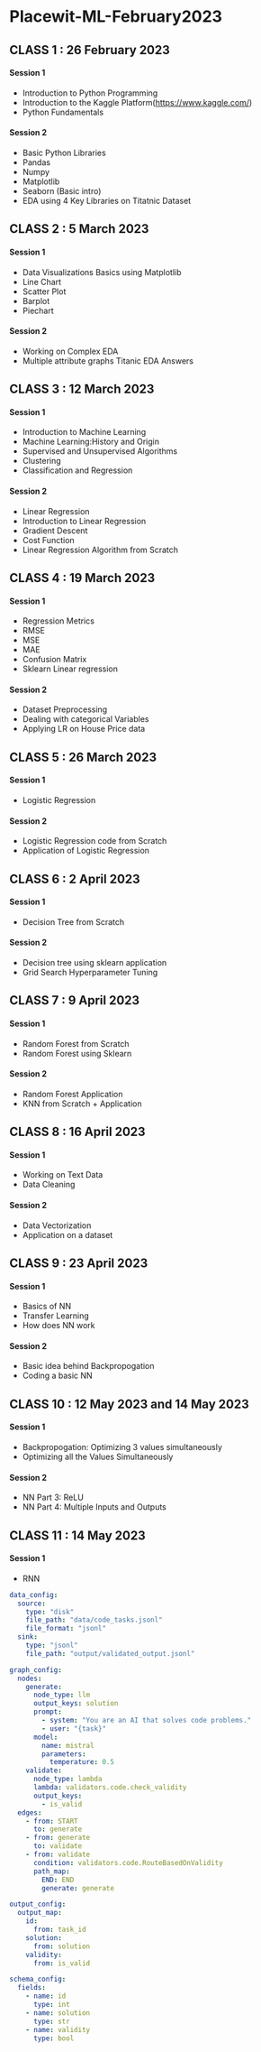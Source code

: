 # Placewit-ML-February2023

## CLASS 1 : 26 February 2023

#### Session 1
- Introduction to Python Programming
- Introduction to the Kaggle Platform(https://www.kaggle.com/)
- Python Fundamentals

#### Session 2
- Basic Python Libraries
- Pandas
- Numpy
- Matplotlib
- Seaborn (Basic intro)
- EDA using 4 Key Libraries on Titatnic Dataset


## CLASS 2 : 5 March 2023

#### Session 1
- Data Visualizations Basics using Matplotlib
- Line Chart
- Scatter Plot
- Barplot
- Piechart

#### Session 2
- Working on Complex EDA	
- Multiple attribute graphs
	Titanic EDA Answers

## CLASS 3 : 12 March 2023

#### Session 1
- Introduction to Machine Learning	
- Machine Learning:History and Origin
- Supervised and Unsupervised Algorithms
- Clustering
- Classification and Regression

#### Session 2
- Linear Regression	
- Introduction to Linear Regression
- Gradient Descent
- Cost Function
- Linear Regression Algorithm from Scratch

## CLASS 4 : 19 March 2023

#### Session 1
- Regression Metrics
- RMSE
- MSE
- MAE
- Confusion Matrix
- Sklearn Linear regression 

#### Session 2
- Dataset Preprocessing
- Dealing with categorical Variables
- Applying LR on House Price data

## CLASS 5 : 26 March 2023

#### Session 1
- Logistic Regression

#### Session 2
- Logistic Regression code from Scratch
- Application of Logistic Regression

## CLASS 6 : 2 April 2023

#### Session 1
- Decision Tree from Scratch

#### Session 2
- Decision tree using sklearn application
- Grid Search Hyperparameter Tuning

## CLASS 7 : 9 April 2023

#### Session 1
- Random Forest from Scratch
- Random Forest using Sklearn

#### Session 2
- Random Forest Application
- KNN from Scratch + Application

## CLASS 8 : 16 April 2023

#### Session 1
- Working on Text Data
- Data Cleaning

#### Session 2
- Data Vectorization
- Application on a dataset

## CLASS 9 : 23 April 2023

#### Session 1
- Basics of NN
- Transfer Learning
- How does NN work

#### Session 2
- Basic idea behind Backpropogation
- Coding a basic NN

## CLASS 10 : 12 May 2023 and 14 May 2023

#### Session 1
- Backpropogation: Optimizing 3 values simultaneously
- Optimizing all the Values Simultaneously

#### Session 2
- NN Part 3: ReLU
- NN Part 4: Multiple Inputs and Outputs

## CLASS 11 : 14 May 2023

#### Session 1
- RNN


```yaml
data_config:
  source:
    type: "disk"
    file_path: "data/code_tasks.jsonl"
    file_format: "jsonl"
  sink:
    type: "jsonl"
    file_path: "output/validated_output.jsonl"

graph_config:
  nodes:
    generate:
      node_type: llm
      output_keys: solution
      prompt:
        - system: "You are an AI that solves code problems."
        - user: "{task}"
      model:
        name: mistral
        parameters:
          temperature: 0.5
    validate:
      node_type: lambda
      lambda: validators.code.check_validity
      output_keys: 
        - is_valid
  edges:
    - from: START
      to: generate
    - from: generate
      to: validate
    - from: validate
      condition: validators.code.RouteBasedOnValidity
      path_map:
        END: END
        generate: generate

output_config:
  output_map:
    id:
      from: task_id
    solution:
      from: solution
    validity:
      from: is_valid

schema_config:
  fields:
    - name: id
      type: int
    - name: solution
      type: str
    - name: validity
      type: bool
```
